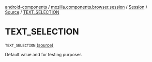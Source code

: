 [android-components](../../../index.md) / [mozilla.components.browser.session](../../index.md) / [Session](../index.md) / [Source](index.md) / [TEXT_SELECTION](./-t-e-x-t_-s-e-l-e-c-t-i-o-n.md)

# TEXT_SELECTION

`TEXT_SELECTION` [(source)](https://github.com/mozilla-mobile/android-components/blob/master/components/browser/session/src/main/java/mozilla/components/browser/session/Session.kt#L172)

Default value and for testing purposes

